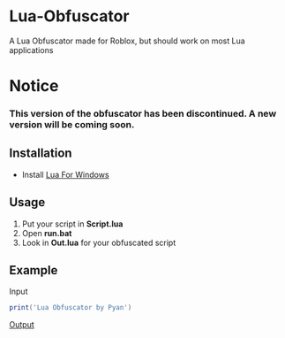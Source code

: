 # Lua-Obfuscator

A Lua Obfuscator made for Roblox, but should work on most Lua applications

# **Notice**
### **This version of the obfuscator has been discontinued. A new version will be coming soon.**

## Installation

- Install [Lua For Windows](https://github.com/rjpcomputing/luaforwindows/releases/)

## Usage

1. Put your script in **Script.lua**
2. Open **run.bat**
3. Look in **Out.lua** for your obfuscated script

## Example

Input

```lua
print('Lua Obfuscator by Pyan')
```

[Output](https://github.com/PY44N/Lua-Obfuscator/raw/master/Example.lua)
